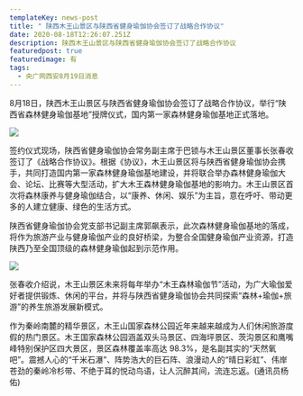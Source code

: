 ```yaml
---
templateKey: news-post
title: " 陕西木王山景区与陕西省健身瑜伽协会签订了战略合作协议"
date: 2020-08-18T12:26:07.251Z
description: 陕西木王山景区与陕西省健身瑜伽协会签订了战略合作协议
featuredpost: true
featuredimage: 有
tags:
  - 央广网西安8月19日消息
---
```


8月18日，陕西木王山景区与陕西省健身瑜伽协会签订了战略合作协议，举行“陕西省森林健身瑜伽基地”授牌仪式，国内第一家森林健身瑜伽基地正式落地。

![](https://demotry.oss-cn-beijing.aliyuncs.com/%E5%A4%AE%E5%B9%BF%E7%BD%91%E8%A5%BF%E5%AE%898%E6%9C%8819%E6%97%A5%E6%B6%88%E6%81%AF/1.png)

 签约仪式现场，陕西省健身瑜伽协会常务副主席于巴锁与木王山景区董事长张春收签订了《战略合作协议》。根据《协议》，木王山景区将与陕西省健身瑜伽协会携手，共同打造国内第一家森林健身瑜伽基地建设，并将联合举办森林健身瑜伽大会、论坛、比赛等大型活动，扩大木王森林健身瑜伽基地的影响力。木王山景区首次将森林康养与健身瑜伽结合，以“康养、休闲、娱乐”为主旨，意在呼吁、带动更多的人建立健康、绿色的生活方式。

  陕西省健身瑜伽协会党支部书记副主席郭飙表示，此次森林健身瑜伽基地的落成，将作为旅游产业与健身瑜伽产业的良好桥梁，为整合全国健身瑜伽产业资源，打造陕西乃至全国顶级的森林健身瑜伽起到示范作用。

![](https://demotry.oss-cn-beijing.aliyuncs.com/%E5%A4%AE%E5%B9%BF%E7%BD%91%E8%A5%BF%E5%AE%898%E6%9C%8819%E6%97%A5%E6%B6%88%E6%81%AF/2.png)

  张春收介绍说，木王山景区未来将每年举办“木王森林瑜伽节”活动，为广大瑜伽爱好者提供锻炼、休闲的平台，并将与陕西省健身瑜伽协会共同探索“森林+瑜伽+旅游”的养生旅游发展新模式。

  作为秦岭南麓的精华景区，木王山国家森林公园近年来越来越成为人们休闲旅游度假的热门景区。木王国家森林公园涵盖双头马景区、四海坪景区、茨沟景区和鹰嘴峰特别保护区四大景区，景区森林覆盖率高达 98.3%，是名副其实的“天然氧吧”。震撼人心的“千米石瀑”、阵势浩大的巨石阵、浪漫动人的“晴日彩虹”、伟岸苍劲的秦岭冷杉带、不绝于耳的悦动鸟语，让人沉醉其间，流连忘返。(通讯员杨佑)
